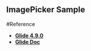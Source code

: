 ## ImagePicker Sample

#Reference
- **[Glide 4.9.0](https://github.com/bumptech/glide)**
- **[Glide Doc](https://kofboy2000.github.io/glide-doc-kr/doc/getting-started.html)**